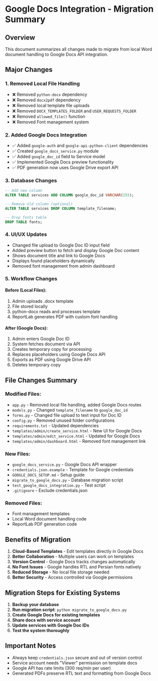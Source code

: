 # Google Docs Integration - Migration Summary

## Overview
This document summarizes all changes made to migrate from local Word document handling to Google Docs API integration.

## Major Changes

### 1. **Removed Local File Handling**
- ❌ Removed `python-docx` dependency
- ❌ Removed `docx2pdf` dependency
- ❌ Removed local template file uploads
- ❌ Removed `DOCX_TEMPLATES_FOLDER` and `USER_REQUESTS_FOLDER`
- ❌ Removed `allowed_file()` function
- ❌ Removed Font management system

### 2. **Added Google Docs Integration**
- ✅ Added `google-auth` and `google-api-python-client` dependencies
- ✅ Created `google_docs_service.py` module
- ✅ Added `google_doc_id` field to Service model
- ✅ Implemented Google Docs preview functionality
- ✅ PDF generation now uses Google Drive export API

### 3. **Database Changes**
```sql
-- Add new column
ALTER TABLE services ADD COLUMN google_doc_id VARCHAR(255);

-- Remove old column (optional)
ALTER TABLE services DROP COLUMN template_filename;

-- Drop fonts table
DROP TABLE fonts;
```

### 4. **UI/UX Updates**
- Changed file upload to Google Doc ID input field
- Added preview button to fetch and display Google Doc content
- Shows document title and link to Google Docs
- Displays found placeholders dynamically
- Removed font management from admin dashboard

### 5. **Workflow Changes**

#### Before (Local Files):
1. Admin uploads .docx template
2. File stored locally
3. python-docx reads and processes template
4. ReportLab generates PDF with custom font handling

#### After (Google Docs):
1. Admin enters Google Doc ID
2. System fetches document via API
3. Creates temporary copy for processing
4. Replaces placeholders using Google Docs API
5. Exports as PDF using Google Drive API
6. Deletes temporary copy

## File Changes Summary

### Modified Files:
- `app.py` - Removed local file handling, added Google Docs routes
- `models.py` - Changed `template_filename` to `google_doc_id`
- `forms.py` - Changed file upload to text input for Doc ID
- `config.py` - Removed unused folder configurations
- `requirements.txt` - Updated dependencies
- `templates/admin/create_service.html` - New UI for Google Docs
- `templates/admin/edit_service.html` - Updated for Google Docs
- `templates/admin/dashboard.html` - Removed font management link

### New Files:
- `google_docs_service.py` - Google Docs API wrapper
- `credentials.json.example` - Template for Google credentials
- `GOOGLE_DOCS_SETUP.md` - Setup guide
- `migrate_to_google_docs.py` - Database migration script
- `test_google_docs_integration.py` - Test script
- `.gitignore` - Exclude credentials.json

### Removed Files:
- Font management templates
- Local Word document handling code
- ReportLab PDF generation code

## Benefits of Migration

1. **Cloud-Based Templates** - Edit templates directly in Google Docs
2. **Better Collaboration** - Multiple users can work on templates
3. **Version Control** - Google Docs tracks changes automatically
4. **No Font Issues** - Google handles RTL and Persian fonts natively
5. **Reduced Storage** - No local file storage needed
6. **Better Security** - Access controlled via Google permissions

## Migration Steps for Existing Systems

1. **Backup your database**
2. **Run migration script**: `python migrate_to_google_docs.py`
3. **Create Google Docs for existing templates**
4. **Share docs with service account**
5. **Update services with Google Doc IDs**
6. **Test the system thoroughly**

## Important Notes

- Always keep `credentials.json` secure and out of version control
- Service account needs "Viewer" permission on template docs
- Google API has rate limits (300 req/min per user)
- Generated PDFs preserve RTL text and formatting from Google Docs